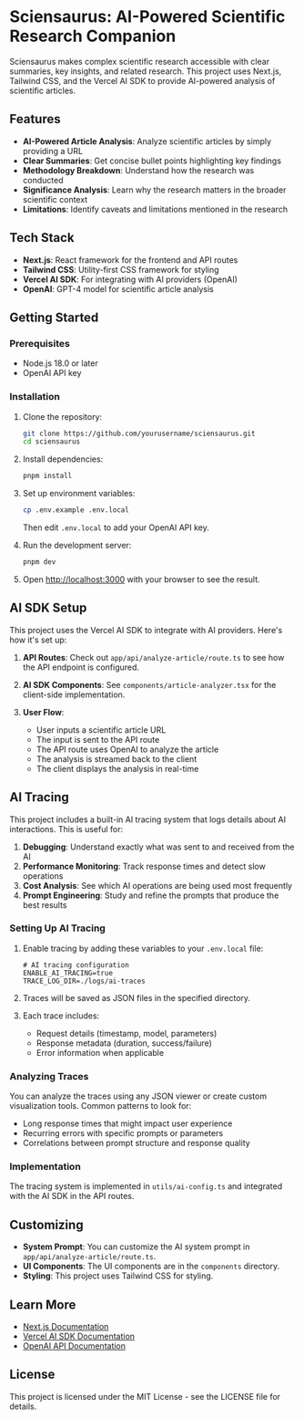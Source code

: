 # Sciensaurus: AI-Powered Scientific Research Companion

Sciensaurus makes complex scientific research accessible with clear summaries, key insights, and related research. This project uses Next.js, Tailwind CSS, and the Vercel AI SDK to provide AI-powered analysis of scientific articles.

## Features

- **AI-Powered Article Analysis**: Analyze scientific articles by simply providing a URL
- **Clear Summaries**: Get concise bullet points highlighting key findings
- **Methodology Breakdown**: Understand how the research was conducted
- **Significance Analysis**: Learn why the research matters in the broader scientific context
- **Limitations**: Identify caveats and limitations mentioned in the research

## Tech Stack

- **Next.js**: React framework for the frontend and API routes
- **Tailwind CSS**: Utility-first CSS framework for styling
- **Vercel AI SDK**: For integrating with AI providers (OpenAI)
- **OpenAI**: GPT-4 model for scientific article analysis

## Getting Started

### Prerequisites

- Node.js 18.0 or later
- OpenAI API key

### Installation

1. Clone the repository:
   ```bash
   git clone https://github.com/yourusername/sciensaurus.git
   cd sciensaurus
   ```

2. Install dependencies:
   ```bash
   pnpm install
   ```

3. Set up environment variables:
   ```bash
   cp .env.example .env.local
   ```
   Then edit `.env.local` to add your OpenAI API key.

4. Run the development server:
   ```bash
   pnpm dev
   ```

5. Open [http://localhost:3000](http://localhost:3000) with your browser to see the result.

## AI SDK Setup

This project uses the Vercel AI SDK to integrate with AI providers. Here's how it's set up:

1. **API Routes**: Check out `app/api/analyze-article/route.ts` to see how the API endpoint is configured.

2. **AI SDK Components**: See `components/article-analyzer.tsx` for the client-side implementation.

3. **User Flow**:
   - User inputs a scientific article URL
   - The input is sent to the API route
   - The API route uses OpenAI to analyze the article
   - The analysis is streamed back to the client
   - The client displays the analysis in real-time

## AI Tracing

This project includes a built-in AI tracing system that logs details about AI interactions. This is useful for:

1. **Debugging**: Understand exactly what was sent to and received from the AI
2. **Performance Monitoring**: Track response times and detect slow operations
3. **Cost Analysis**: See which AI operations are being used most frequently
4. **Prompt Engineering**: Study and refine the prompts that produce the best results

### Setting Up AI Tracing

1. Enable tracing by adding these variables to your `.env.local` file:
   ```
   # AI tracing configuration
   ENABLE_AI_TRACING=true
   TRACE_LOG_DIR=./logs/ai-traces
   ```

2. Traces will be saved as JSON files in the specified directory.

3. Each trace includes:
   - Request details (timestamp, model, parameters)
   - Response metadata (duration, success/failure)
   - Error information when applicable

### Analyzing Traces

You can analyze the traces using any JSON viewer or create custom visualization tools.
Common patterns to look for:
- Long response times that might impact user experience
- Recurring errors with specific prompts or parameters
- Correlations between prompt structure and response quality

### Implementation

The tracing system is implemented in `utils/ai-config.ts` and integrated with the AI SDK in the API routes.

## Customizing

- **System Prompt**: You can customize the AI system prompt in `app/api/analyze-article/route.ts`.
- **UI Components**: The UI components are in the `components` directory.
- **Styling**: This project uses Tailwind CSS for styling.

## Learn More

- [Next.js Documentation](https://nextjs.org/docs)
- [Vercel AI SDK Documentation](https://sdk.vercel.ai/docs)
- [OpenAI API Documentation](https://platform.openai.com/docs/api-reference)

## License

This project is licensed under the MIT License - see the LICENSE file for details.
